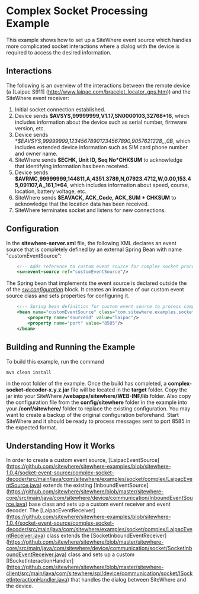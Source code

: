 Complex Socket Processing Example
=================================
This example shows how to set up a SiteWhere event source which handles
more complicated socket interactions where a dialog with the device is required to
access the desired information.

Interactions
------------
The following is an overview of the interactions between the remote device
(a [Laipac S911] (http://www.laipac.com/bracelet_locator_gps.htm)) and
the SiteWhere event receiver:

1. Initial socket connection established.
2. Device sends **$AVSYS,99999999,V1.17,SN0000103,32768*16**, which includes information
   about the device such as serial number, firmware version, etc.
3. Device sends **$EAVSYS,99999999,12345678901234567890,9057621228,,,*0B**, which includes
   extended device information such as SIM card phone number and owner name.
4. SiteWhere sends **$ECHK, Unit ID, Seq No*CHKSUM** to acknowledge that identifying
   information has been received.
5. Device sends **$AVRMC,99999999,144811,A,4351.3789,N,07923.4712,W,0.00,153.45,091107,A,,161,1*64**, 
   which includes information about speed, course, location, battery voltage, etc.
6. SiteWhere sends **$EAVACK, ACK_Code, ACK_SUM * CHKSUM** to acknowledge that the location
   data has been received.
7. SiteWhere terminates socket and listens for new connections.

Configuration
-------------
In the **sitewhere-server.xml** file, the following XML declares an event source
that is completely defined by an external Spring Bean with name "customEventSource":

```XML
	<!-- Adds reference to custom event source for complex socket processing -->
	<sw:event-source ref="customEventSource"/>
```

The Spring bean that implements the event source is declared outside the of the
*<sw:configuration>* block. It creates an instance of our custom event source class
and sets properties for configuring it.

```XML
	<!-- Spring bean definition for custom event source to process complex socket input -->
	<bean name="customEventSource" class="com.sitewhere.examples.socket.complex.LaipacEventSource">
		<property name="sourceId" value="laipac"/>
		<property name="port" value="8585"/>
	</bean>
```

Building and Running the Example
--------------------------------
To build this example, run the command

	mvn clean install
	
in the root folder of the example. Once the build has completed, a **complex-socket-decoder-x.y.z.jar** file
will be located in the **target** folder. Copy the jar into your SiteWhere **/webapps/sitewhere/WEB-INF/lib**
folder. Also copy the configuration file from the **config/sitewhere** folder in the example into
your **/conf/sitewhere/** folder to replace the existing configuration. You may want to create a backup
of the original configuration beforehand. Start SiteWhere and it should be ready to process messages
sent to port 8585 in the expected format.

Understanding How it Works
--------------------------
In order to create a custom event source, [LaipacEventSource] (https://github.com/sitewhere/sitewhere-examples/blob/sitewhere-1.0.4/socket-event-source/complex-socket-decoder/src/main/java/com/sitewhere/examples/socket/complex/LaipacEventSource.java) extends the existing [InboundEventSource] (https://github.com/sitewhere/sitewhere/blob/master/sitewhere-core/src/main/java/com/sitewhere/device/communication/InboundEventSource.java)
base class and sets up a custom event receiver and event decoder. The
[LaipacEventReceiver] (https://github.com/sitewhere/sitewhere-examples/blob/sitewhere-1.0.4/socket-event-source/complex-socket-decoder/src/main/java/com/sitewhere/examples/socket/complex/LaipacEventReceiver.java) class extends the 
[SocketInboundEventReceiver] (https://github.com/sitewhere/sitewhere/blob/master/sitewhere-core/src/main/java/com/sitewhere/device/communication/socket/SocketInboundEventReceiver.java) class and sets up a custom
[ISocketInteractionHandler] (https://github.com/sitewhere/sitewhere/blob/master/sitewhere-client/src/main/java/com/sitewhere/spi/device/communication/socket/ISocketInteractionHandler.java) that handles the dialog between SiteWhere and the device.


